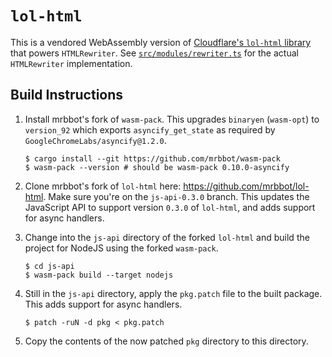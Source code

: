 # `lol-html`

This is a vendored WebAssembly version of
[Cloudflare's `lol-html` library](https://github.com/cloudflare/lol-html) that
powers `HTMLRewriter`. See
[`src/modules/rewriter.ts`](../../src/modules/rewriter.ts) for the actual
`HTMLRewriter` implementation.

## Build Instructions

1. Install mrbbot's fork of `wasm-pack`. This upgrades `binaryen` (`wasm-opt`)
   to `version_92` which exports `asyncify_get_state` as required by
   `GoogleChromeLabs/asyncify@1.2.0`.

   ```shell
   $ cargo install --git https://github.com/mrbbot/wasm-pack
   $ wasm-pack --version # should be wasm-pack 0.10.0-asyncify
   ```

2. Clone mrbbot's fork of `lol-html` here: https://github.com/mrbbot/lol-html.
   Make sure you're on the `js-api-0.3.0` branch. This updates the JavaScript
   API to support version `0.3.0` of `lol-html`, and adds support for async
   handlers.

3. Change into the `js-api` directory of the forked `lol-html` and build the
   project for NodeJS using the forked `wasm-pack`.

   ```shell
   $ cd js-api
   $ wasm-pack build --target nodejs
   ```

4. Still in the `js-api` directory, apply the `pkg.patch` file to the built
   package. This adds support for async handlers.

   ```shell
   $ patch -ruN -d pkg < pkg.patch
   ```

5. Copy the contents of the now patched `pkg` directory to this directory.
